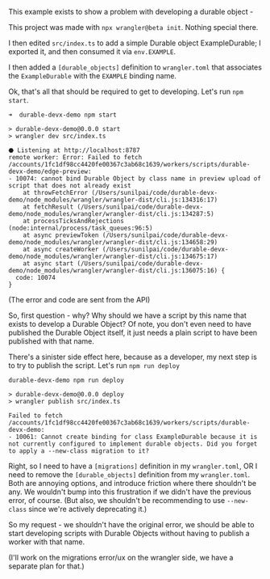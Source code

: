 This example exists to show a problem with developing a durable object -

This project was made with `npx wrangler@beta init`. Nothing special there.

I then edited `src/index.ts` to add a simple Durable object ExampleDurable; I exported it, and then consumed it via `env.EXAMPLE`.

I then added a `[durable_objects]` definition to `wrangler.toml` that associates the `ExampleDurable` with the `EXAMPLE` binding name.

Ok, that's all that should be required to get to developing. Let's run `npm start`.

```
➜  durable-devx-demo npm start

> durable-devx-demo@0.0.0 start
> wrangler dev src/index.ts

⬣ Listening at http://localhost:8787
remote worker: Error: Failed to fetch /accounts/1fc1df98cc4420fe00367c3ab68c1639/workers/scripts/durable-devx-demo/edge-preview:
- 10074: cannot bind Durable Object by class name in preview upload of script that does not already exist
    at throwFetchError (/Users/sunilpai/code/durable-devx-demo/node_modules/wrangler/wrangler-dist/cli.js:134316:17)
    at fetchResult (/Users/sunilpai/code/durable-devx-demo/node_modules/wrangler/wrangler-dist/cli.js:134287:5)
    at processTicksAndRejections (node:internal/process/task_queues:96:5)
    at async previewToken (/Users/sunilpai/code/durable-devx-demo/node_modules/wrangler/wrangler-dist/cli.js:134658:29)
    at async createWorker (/Users/sunilpai/code/durable-devx-demo/node_modules/wrangler/wrangler-dist/cli.js:134675:17)
    at async start (/Users/sunilpai/code/durable-devx-demo/node_modules/wrangler/wrangler-dist/cli.js:136075:16) {
  code: 10074
}
```

(The error and code are sent from the API)

So, first question - why? Why should we have a script by this name that exists to develop a Durable Object? Of note, you don't even need to have published the Durable Object itself, it just needs a plain script to have been published with that name.

There's a sinister side effect here, because as a developer, my next step is to try to publish the script. Let's run `npm run deploy`

```
durable-devx-demo npm run deploy

> durable-devx-demo@0.0.0 deploy
> wrangler publish src/index.ts

Failed to fetch /accounts/1fc1df98cc4420fe00367c3ab68c1639/workers/scripts/durable-devx-demo:
- 10061: Cannot create binding for class ExampleDurable because it is not currently configured to implement durable objects. Did you forget to apply a --new-class migration to it?
```

Right, so I need to have a `[migrations]` definition in my `wrangler.toml`, OR I need to remove the `[durable_objects]` definition from my `wrangler.toml`. Both are annoying options, and introduce friction where there shouldn't be any. We wouldn't bump into this frustration if we didn't have the previous error, of course. (But also, we shouldn't be recommending to use `--new-class` since we're actively deprecating it.)

So my request - we shouldn't have the original error, we should be able to start developing scripts with Durable Objects without having to publish a worker with that name.

(I'll work on the migrations error/ux on the wrangler side, we have a separate plan for that.)
